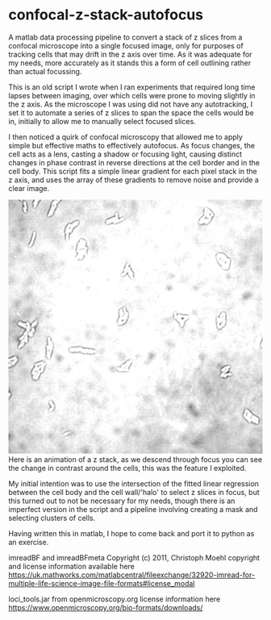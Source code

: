 # confocal-z-stack-autofocus
A matlab data processing pipeline to convert a stack of z slices from a confocal microscope into a single focused image, only for purposes of tracking cells that may drift in the z axis over time. As it was adequate for my needs, more accurately as it stands this a form of cell outlining rather than actual focussing.

This is an old script I wrote when I ran experiments that required long time lapses between imaging, over which cells were prone to moving slightly in the z axis. As the microscope I was using did not have any autotracking, I set it to automate a series of z slices to span the space the cells would be in, initially to allow me to manually select focused slices.

I then noticed a quirk of confocal microscopy that allowed me to apply simple but effective maths to effectively autofocus. As focus changes, the cell acts as a lens, casting a shadow or focusing light, causing distinct changes in phase contrast in reverse directions at the cell border and in the cell body. This script fits a simple linear gradient for each pixel stack in the z axis, and uses the array of these gradients to remove noise and provide a clear image.

![z stack animation](https://github.com/csahba/confocal-z-stack-autofocus/raw/master/z%20focussing.gif)
Here is an animation of a z stack, as we descend through focus you can see the change in contrast around the cells, this was the feature I exploited.

My initial intention was to use the intersection of the fitted linear regression between the cell body and the cell wall/'halo' to select z slices in focus, but this turned out to not be necessary for my needs, though there is an imperfect version in the script and a pipeline involving creating a mask and selecting clusters of cells.

Having written this in matlab, I hope to come back and port it to python as an exercise.

imreadBF and imreadBFmeta Copyright (c) 2011, Christoph Moehl copyright and license information available here https://uk.mathworks.com/matlabcentral/fileexchange/32920-imread-for-multiple-life-science-image-file-formats#license_modal

loci_tools.jar from openmicroscopy.org license information here
https://www.openmicroscopy.org/bio-formats/downloads/
